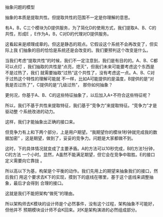     
抽象问题的模型

抽象的本质是提取共性。但提取共性的范围不一定是你理解的意思。

有A，B，C三个模块为D提供服务，为了简化D的使用方式，我们提取A、B、C的共性，形成E
，E作为A，B，C对D的代理对D提供服务。

这看起来是顺理成章的。但这是静态的观点。它假设这个系统不会再改变了，但实际上我
们抽象的目的恰恰是系统还是会改变的。我们要预判这个改变是什么。

当我们考虑“提取共性”的时候，我们不一定注意到，我们是有目的的。A、B、C都可以点灯
，我们抽取的共性是“点亮，熄灭”，但我们未来可能要考虑这个东西是不是过热了，我们
就需要抽取“过热”这个共性了，没有考虑这一点。A、B、C对于过热这个特性的理解可能就
不一样，比如A可能提供的是温度，B提供的是“对我是否过热了”，C提供的是“几级过热”，
那你如何抽象？

更何况，你基于A、B、C的这些特征抽象了，以后加入A+不符合这些特征呢？

所以，我们不基于共性来提取特征，我们基于“竞争力”来提取特征。“竞争力”才是驱动整
个系统改进的动力。

这样，我们才能抽象出正确的接口来。

但竞争力有上和下两个部分，上是用户期望。“我期望你的模块1秒钟就完成我的数据加密”
，这是期望，做到了，妥妥的竞争力。问题是大家都做不到。

这时，下的具体情况就变成了主要矛盾。A的方法可以10秒完成，B的方法1分钟，C的方法
一个小时。显然，A虽然不能满足期望，但它会在竞争中取胜。E的接口定义需要向它靠拢
。

所以高以下为基，构架是个平衡的动作。我们先用上的期望来抽象我们的接口，然后我们
用这个要求去K下的实现，摸到下的底线在哪里，基于这个底线来调整抽象，最后才会得到
合理的接口。

这就是我们不能把架构“做死”的理由。

所以架构师去K模块的设计师是个必然事件，没有这个过程，架构抽象不可能好，但他并不
预期模块设计师不会K回来。对K是架构演进的必然组成部分。
